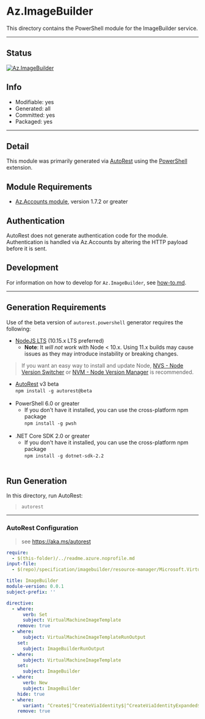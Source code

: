 <!-- region Generated -->
# Az.ImageBuilder
This directory contains the PowerShell module for the ImageBuilder service.

---
## Status
[![Az.ImageBuilder](https://img.shields.io/powershellgallery/v/Az.ImageBuilder.svg?style=flat-square&label=Az.ImageBuilder "Az.ImageBuilder")](https://www.powershellgallery.com/packages/Az.ImageBuilder/)

## Info
- Modifiable: yes
- Generated: all
- Committed: yes
- Packaged: yes

---
## Detail
This module was primarily generated via [AutoRest](https://github.com/Azure/autorest) using the [PowerShell](https://github.com/Azure/autorest.powershell) extension.

## Module Requirements
- [Az.Accounts module](https://www.powershellgallery.com/packages/Az.Accounts/), version 1.7.2 or greater

## Authentication
AutoRest does not generate authentication code for the module. Authentication is handled via Az.Accounts by altering the HTTP payload before it is sent.

## Development
For information on how to develop for `Az.ImageBuilder`, see [how-to.md](how-to.md).
<!-- endregion -->

---
## Generation Requirements
Use of the beta version of `autorest.powershell` generator requires the following:
- [NodeJS LTS](https://nodejs.org) (10.15.x LTS preferred)
  - **Note**: It *will not work* with Node < 10.x. Using 11.x builds may cause issues as they may introduce instability or breaking changes.
> If you want an easy way to install and update Node, [NVS - Node Version Switcher](../nodejs/installing-via-nvs.md) or [NVM - Node Version Manager](../nodejs/installing-via-nvm.md) is recommended.
- [AutoRest](https://aka.ms/autorest) v3 beta <br>`npm install -g autorest@beta`<br>&nbsp;
- PowerShell 6.0 or greater
  - If you don't have it installed, you can use the cross-platform npm package <br>`npm install -g pwsh`<br>&nbsp;
- .NET Core SDK 2.0 or greater
  - If you don't have it installed, you can use the cross-platform npm package <br>`npm install -g dotnet-sdk-2.2`<br>&nbsp;

## Run Generation
In this directory, run AutoRest:
> `autorest`

---
### AutoRest Configuration
> see https://aka.ms/autorest

``` yaml
require:
  - $(this-folder)/../readme.azure.noprofile.md
input-file:
  - $(repo)/specification/imagebuilder/resource-manager/Microsoft.VirtualMachineImages/stable/2020-02-14/imagebuilder.json

title: ImageBuilder
module-version: 0.0.1
subject-prefix: ''

directive:
  - where:
      verb: Set
      subject: VirtualMachineImageTemplate
    remove: true
  - where:
      subject: VirtualMachineImageTemplateRunOutput
    set:
      subject: ImageBuilderRunOutput
  - where:
      subject: VirtualMachineImageTemplate
    set:
      subject: ImageBuilder
  - where:
      verb: New
      subject: ImageBuilder
    hide: true
  - where:
      variant: ^Create$|^CreateViaIdentity$|^CreateViaIdentityExpanded$|^Update$|^UpdateViaIdentity$
    remove: true
```
